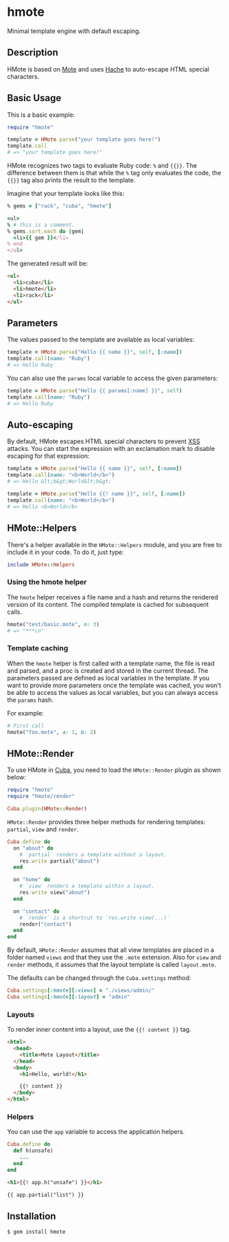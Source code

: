 hmote
=====

Minimal template engine with default escaping.

Description
-----------

HMote is based on [Mote][mote] and uses [Hache][hache]
to auto-escape HTML special characters.

Basic Usage
-----------

This is a basic example:

```ruby
require "hmote"

template = HMote.parse("your template goes here!")
template.call
# => "your template goes here!"
```

HMote recognizes two tags to evaluate Ruby code: `%` and `{{}}`.
The difference between them is that while the `%` tag only evaluates
the code, the `{{}}` tag also prints the result to the template.

Imagine that your template looks like this:

```ruby
% gems = ["rack", "cuba", "hmote"]

<ul>
% # this is a comment.
% gems.sort.each do |gem|
  <li>{{ gem }}</li>
% end
</ul>
```

The generated result will be:

```html
<ul>
  <li>cuba</li>
  <li>hmote</li>
  <li>rack</li>
</ul>
```

Parameters
----------

The values passed to the template are available as local variables:

```ruby
template = HMote.parse("Hello {{ name }}", self, [:name])
template.call(name: "Ruby")
# => Hello Ruby
```

You can also use the `params` local variable to access the given
parameters:

```ruby
template = HMote.parse("Hello {{ params[:name] }}", self)
template.call(name: "Ruby")
# => Hello Ruby
```

Auto-escaping
-------------

By default, HMote escapes HTML special characters to prevent [XSS][xss]
attacks. You can start the expression with an exclamation mark to disable
escaping for that expression:

```ruby
template = HMote.parse("Hello {{ name }}", self, [:name])
template.call(name: "<b>World</b>")
# => Hello &lt;b&gt;World&lt;b&gt;

template = HMote.parse("Hello {{! name }}", self, [:name])
template.call(name: "<b>World</b>")
# => Hello <b>World</b>
```

HMote::Helpers
--------------

There's a helper available in the `HMote::Helpers` module, and you are
free to include it in your code. To do it, just type:

```ruby
include HMote::Helpers
```

### Using the hmote helper

The `hmote` helper receives a file name and a hash and returns the rendered
version of its content. The compiled template is cached for subsequent calls.

```ruby
hmote("test/basic.mote", n: 3)
# => "***\n"
```

### Template caching

When the `hmote` helper is first called with a template name, the
file is read and parsed, and a proc is created and stored in the
current thread. The parameters passed are defined as local variables
in the template. If you want to provide more parameters once the template
was cached, you won't be able to access the values as local variables,
but you can always access the `params` hash.

For example:

```ruby
# First call
hmote("foo.mote", a: 1, b: 2)
```

HMote::Render
-------------

To use HMote in [Cuba][cuba], you need to load the `HMote::Render`
plugin as shown below:

```ruby
require "hmote"
require "hmote/render"

Cuba.plugin(HMote::Render)
```

`HMote::Render` provides three helper methods for rendering templates:
`partial`, `view` and `render`.

```ruby
Cuba.define do
  on "about" do
    # `partial` renders a template without a layout.
    res.write partial("about")
  end

  on "home" do
    # `view` renders a template within a layout.
    res.write view("about")
  end

  on "contact" do
    # `render` is a shortcut to `res.write view(...)`
    render("contact")
  end
end
```

By default, `HMote::Render` assumes that all view templates are placed
in a folder named `views` and that they use the `.mote` extension. Also
for `view` and `render` methods, it assumes that the layout template is
called `layout.mote`.

The defaults can be changed through the `Cuba.settings` method:

```ruby
Cuba.settings[:hmote][:views] = "./views/admin/"
Cuba.settings[:hmote][:layout] = "admin"
```

### Layouts

To render inner content into a layout, use the `{{! content }}` tag.

```html
<html>
  <head>
    <title>Mote Layout</title>
  </head>
  <body>
    <h1>Hello, world!</h1>

    {{! content }}
  </body>
</html>
```

### Helpers

You can use the `app` variable to access the application helpers.

```ruby
Cuba.define do
  def h(unsafe)
    ...
  end
end
```

```html
<h1>{{! app.h("unsafe") }}</h1>

{{ app.partial("list") }}
```

Installation
------------

```
$ gem install hmote
```

[cuba]: http://cuba.is
[mote]: https://github.com/soveran/mote
[hache]: https://github.com/frodsan/hache
[xss]: http://en.wikipedia.org/wiki/Cross-Site_Scripting
